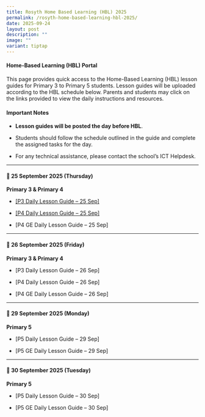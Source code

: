 ```yaml
---
title: Rosyth Home Based Learning (HBL) 2025
permalink: /rosyth-home-based-learning-hbl-2025/
date: 2025-09-24
layout: post
description: ""
image: ""
variant: tiptap
---
```

<h4>Home-Based Learning (HBL) Portal</h4>
<p>This page provides quick access to the Home-Based Learning (HBL) lesson
guides for Primary 3 to Primary 5 students. Lesson guides will be uploaded
according to the HBL schedule below. Parents and students may click on
the links provided to view the daily instructions and resources.</p>
<h4>Important Notes</h4>
<ul>
<li>
<p><strong>Lesson guides will be posted the day before HBL</strong>.</p>
</li>
<li>
<p>Students should follow the schedule outlined in the guide and complete
the assigned tasks for the day.</p>
</li>
<li>
<p>For any technical assistance, please contact the school’s ICT Helpdesk.</p>
</li>
</ul>
<hr>
<h4>📅 25 September 2025 (Thursday)</h4>
<p><strong>Primary 3 &amp; Primary 4</strong>
</p>
<ul>
<li>
<p><a href="/files/HBL Lesson Guide/2025 HBL/P3_HBL_Lesson_Guide___25_September_2025.pdf" rel="noopener noreferrer nofollow" target="_blank">[P3 Daily Lesson Guide – 25 Sep]</a>
</p>
</li>
<li>
<p><a href="/files/HBL Lesson Guide/2025 HBL/P4_HBL_Lesson_Guide___25_September_2025.pdf" rel="noopener noreferrer nofollow" target="_blank">[P4 Daily Lesson Guide – 25 Sep]</a>
</p>
</li>
<li>
<p>[P4 GE Daily Lesson Guide – 25 Sep]</p>
</li>
</ul>
<hr>
<h4>📅 26 September 2025 (Friday)</h4>
<p><strong>Primary 3 &amp; Primary 4</strong>
</p>
<ul>
<li>
<p>[P3 Daily Lesson Guide – 26 Sep]</p>
</li>
<li>
<p>[P4 Daily Lesson Guide – 26 Sep]</p>
</li>
<li>
<p>[P4 GE Daily Lesson Guide – 26 Sep]</p>
</li>
</ul>
<hr>
<h4>📅 29 September 2025 (Monday)</h4>
<p><strong>Primary 5</strong>
</p>
<ul>
<li>
<p>[P5 Daily Lesson Guide – 29 Sep]</p>
</li>
<li>
<p>[P5 GE Daily Lesson Guide – 29 Sep]</p>
</li>
</ul>
<hr>
<h4>📅 30 September 2025 (Tuesday)</h4>
<p><strong>Primary 5</strong>
</p>
<ul>
<li>
<p>[P5 Daily Lesson Guide – 30 Sep]</p>
</li>
<li>
<p>[P5 GE Daily Lesson Guide – 30 Sep]</p>
</li>
</ul>
<p></p>